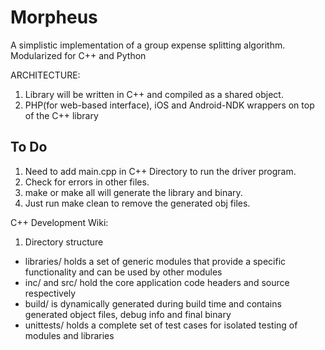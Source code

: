 # Morpheus
A simplistic implementation of a group expense splitting algorithm.
Modularized for C++ and Python

ARCHITECTURE:
1. Library will be written in C++ and compiled as a shared object.
2. PHP(for web-based interface), iOS and Android-NDK wrappers on top of the C++ library

## To Do
1. Need to add main.cpp in C++ Directory to run the driver program.
2. Check for errors in other files.
3. make or make all will generate the library and binary.
4. Just run make clean to remove the generated obj files.

C++ Development Wiki:
1. Directory structure
- libraries/ holds a set of generic modules that provide a specific functionality and can be used by other modules
- inc/ and src/ hold the core application code headers and source respectively
- build/ is dynamically generated during build time and contains generated object files, debug info and final binary
- unittests/ holds a complete set of test cases for isolated testing of modules and libraries